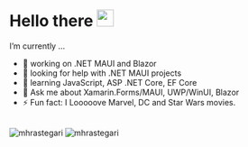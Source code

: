 <h1>
    Hello there
    <img src="https://media.tenor.com/3zYTjSu1N9AAAAAi/kenobi-pog.gif" width="30px" height="30px" />
</h1>

 I’m currently ...
- 🔭 working on .NET MAUI and Blazor
- 🤔 looking for help with .NET MAUI projects
- 🌱 learning JavaScript, ASP .NET Core, EF Core
- 💬 Ask me about Xamarin.Forms/MAUI, UWP/WinUI, Blazor 
- ⚡ Fun fact: I Looooove Marvel, DC and Star Wars movies.
<br/>

<img src="https://github-readme-stats.vercel.app/api/top-langs/?username=mhrastegari&layout=compact&theme=bear&hide_border=true" alt="mhrastegari" />
<img src="https://github-readme-stats.vercel.app/api?username=mhrastegari&layout=compact&theme=bear&hide_border=true&show_icons=true&count_private=true&include_all_commits=true" alt="mhrastegari" />

